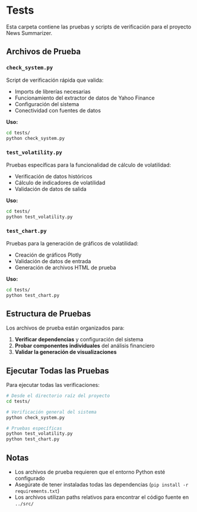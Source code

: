 # Tests

Esta carpeta contiene las pruebas y scripts de verificación para el proyecto News Summarizer.

## Archivos de Prueba

### `check_system.py`
Script de verificación rápida que valida:
- Imports de librerías necesarias
- Funcionamiento del extractor de datos de Yahoo Finance
- Configuración del sistema
- Conectividad con fuentes de datos

**Uso:**
```bash
cd tests/
python check_system.py
```

### `test_volatility.py`
Pruebas específicas para la funcionalidad de cálculo de volatilidad:
- Verificación de datos históricos
- Cálculo de indicadores de volatilidad
- Validación de datos de salida

**Uso:**
```bash
cd tests/
python test_volatility.py
```

### `test_chart.py`
Pruebas para la generación de gráficos de volatilidad:
- Creación de gráficos Plotly
- Validación de datos de entrada
- Generación de archivos HTML de prueba

**Uso:**
```bash
cd tests/
python test_chart.py
```

## Estructura de Pruebas

Los archivos de prueba están organizados para:
1. **Verificar dependencias** y configuración del sistema
2. **Probar componentes individuales** del análisis financiero
3. **Validar la generación de visualizaciones**

## Ejecutar Todas las Pruebas

Para ejecutar todas las verificaciones:

```bash
# Desde el directorio raíz del proyecto
cd tests/

# Verificación general del sistema
python check_system.py

# Pruebas específicas
python test_volatility.py
python test_chart.py
```

## Notas

- Los archivos de prueba requieren que el entorno Python esté configurado
- Asegúrate de tener instaladas todas las dependencias (`pip install -r requirements.txt`)
- Los archivos utilizan paths relativos para encontrar el código fuente en `../src/`
